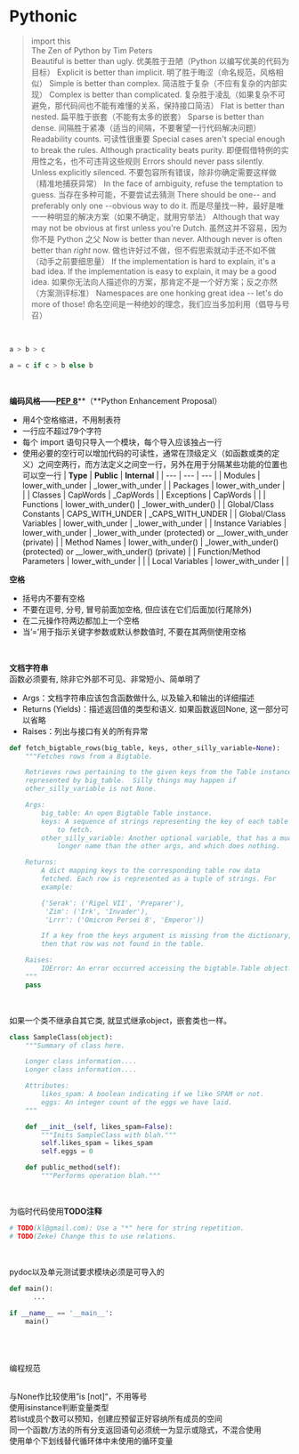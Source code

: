<a name="nhFRk"></a>
# Pythonic
> import this
> ​<br />
> The Zen of Python
> by Tim Peters
> ​<br />
> Beautiful is better than ugly.
> 优美胜于丑陋（Python 以编写优美的代码为目标）
> Explicit is better than implicit.
> 明了胜于晦涩（命名规范，风格相似）
> Simple is better than complex.
> 简洁胜于复杂（不应有复杂的内部实现）
> Complex is better than complicated.
> 复杂胜于凌乱（如果复杂不可避免，那代码间也不能有难懂的关系，保持接口简洁）
> Flat is better than nested.
> 扁平胜于嵌套（不能有太多的嵌套）
> Sparse is better than dense.
> 间隔胜于紧凑（适当的间隔，不要奢望一行代码解决问题）
> Readability counts.
> 可读性很重要
> Special cases aren't special enough to break the rules.
> Although practicality beats purity.
> 即便假借特例的实用性之名，也不可违背这些规则
> Errors should never pass silently.
> Unless explicitly silenced.
> 不要包容所有错误，除非你确定需要这样做（精准地捕获异常）
> In the face of ambiguity, refuse the temptation to guess.
> 当存在多种可能，不要尝试去猜测
> There should be one-- and preferably only one --obvious way to do it.
> 而是尽量找一种，最好是唯一一种明显的解决方案（如果不确定，就用穷举法）
> Although that way may not be obvious at first unless you're Dutch.
> 虽然这并不容易，因为你不是 Python 之父
> Now is better than never.
> Although never is often better than _right_ now.
> 做也许好过不做，但不假思索就动手还不如不做（动手之前要细思量）
> If the implementation is hard to explain, it's a bad idea.
> If the implementation is easy to explain, it may be a good idea.
> 如果你无法向人描述你的方案，那肯定不是一个好方案；反之亦然（方案测评标准）
> Namespaces are one honking great idea -- let's do more of those!
> 命名空间是一种绝妙的理念，我们应当多加利用（倡导与号召）

​<br />
```python
a > b > c

a = c if c > b else b
```
**​**

**编码风格——**[**PEP 8**](https://www.python.org/dev/peps/pep-0008/)**（**Python Enhancement Proposal）

- 用4个空格缩进，不用制表符
- 一行应不超过79个字符
- 每个 import 语句只导入一个模块，每个导入应该独占一行
- 使用必要的空行可以增加代码的可读性，通常在顶级定义（如函数或类的定义）之间空两行，而方法定义之间空一行，另外在用于分隔某些功能的位置也可以空一行
| **Type** | **Public** | **Internal** |
| --- | --- | --- |
| Modules | lower_with_under | _lower_with_under |
| Packages | lower_with_under |   |
| Classes | CapWords | _CapWords |
| Exceptions | CapWords |   |
| Functions | lower_with_under() | _lower_with_under() |
| Global/Class Constants | CAPS_WITH_UNDER | _CAPS_WITH_UNDER |
| Global/Class Variables | lower_with_under | _lower_with_under |
| Instance Variables | lower_with_under | _lower_with_under (protected) or __lower_with_under (private) |
| Method Names | lower_with_under() | _lower_with_under() (protected) or __lower_with_under() (private) |
| Function/Method Parameters | lower_with_under |   |
| Local Variables | lower_with_under |   |

**空格**

- 括号内不要有空格
- 不要在逗号, 分号, 冒号前面加空格, 但应该在它们后面加(行尾除外)
- 在二元操作符两边都加上一个空格
- 当’=’用于指示关键字参数或默认参数值时, 不要在其两侧使用空格

​

**文档字符串**<br />函数必须要有, 除非它外部不可见、非常短小、简单明了

- Args：文档字符串应该包含函数做什么, 以及输入和输出的详细描述
- Returns (Yields)：描述返回值的类型和语义. 如果函数返回None, 这一部分可以省略
- Raises：列出与接口有关的所有异常
```python
def fetch_bigtable_rows(big_table, keys, other_silly_variable=None):
    """Fetches rows from a Bigtable.

    Retrieves rows pertaining to the given keys from the Table instance
    represented by big_table.  Silly things may happen if
    other_silly_variable is not None.

    Args:
        big_table: An open Bigtable Table instance.
        keys: A sequence of strings representing the key of each table row
            to fetch.
        other_silly_variable: Another optional variable, that has a much
            longer name than the other args, and which does nothing.

    Returns:
        A dict mapping keys to the corresponding table row data
        fetched. Each row is represented as a tuple of strings. For
        example:

        {'Serak': ('Rigel VII', 'Preparer'),
         'Zim': ('Irk', 'Invader'),
         'Lrrr': ('Omicron Persei 8', 'Emperor')}

        If a key from the keys argument is missing from the dictionary,
        then that row was not found in the table.

    Raises:
        IOError: An error occurred accessing the bigtable.Table object.
    """
    pass
```
​

如果一个类不继承自其它类, 就显式继承object，嵌套类也一样。
```python
class SampleClass(object):
    """Summary of class here.

    Longer class information....
    Longer class information....

    Attributes:
        likes_spam: A boolean indicating if we like SPAM or not.
        eggs: An integer count of the eggs we have laid.
    """

    def __init__(self, likes_spam=False):
        """Inits SampleClass with blah."""
        self.likes_spam = likes_spam
        self.eggs = 0

    def public_method(self):
        """Performs operation blah."""
```
​

为临时代码使用**TODO注释**
```python
# TODO(kl@gmail.com): Use a "*" here for string repetition.
# TODO(Zeke) Change this to use relations.
```
​

pydoc以及单元测试要求模块必须是可导入的
```python
def main():
      ...
        
if __name__ == '__main__':
    main()
```

<br />
<br />
<br />编程规范<br />​

与None作比较使用”is [not]“，不用等号<br />使用isinstance判断变量类型<br />若list成员个数可以预知，创建应预留正好容纳所有成员的空间<br />同一个函数/方法的所有分支返回语句必须统一为显示或隐式，不混合使用<br />使用单个下划线替代循环体中未使用的循环变量<br />

